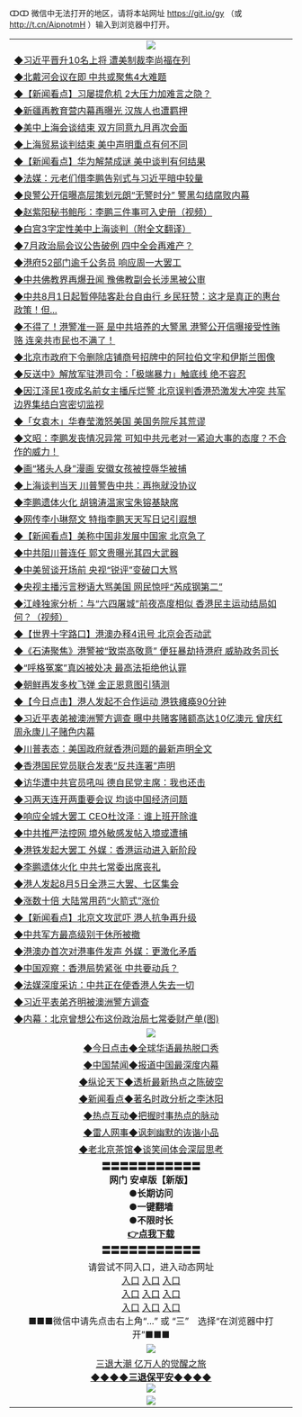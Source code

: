 ↀↀ 微信中无法打开的地区，请将本站网址 https://git.io/gy （或 http://t.cn/AipnotmH ）输入到浏览器中打开。 

<table>
  <tr>
    <td align=center><img src="https://github.com/gyhhx/image-upload/blob/master/ogate-c.JPG" /></td>
  </tr>
  <tr>
<td align=left>
<a href="https://z7e5m3p3.stackpathcdn.com/oo.aspx?name=c1057642&key=iulvfagzrxnrcwra&from=gy">◆习近平晋升10名上将 遭美制裁李尚福在列</a><br/></td>
  </tr>
  <tr>
<td align=left>
<a href="https://z7e5m3p3.stackpathcdn.com/oo.aspx?name=c1057754&key=iulvfagzrxnrcwra&from=gy">◆北戴河会议在即 中共或聚焦4大难题</a><br/></td>
 </tr>
  <tr>
<td align=left>
<a href="https://z7e5m3p3.stackpathcdn.com/oo.aspx?name=c1057703&key=iulvfagzrxnrcwra&from=gy">◆【新闻看点】习屡提危机 2大压力加难言之隐？</a><br/></td>
 </tr>
   <tr>
<td align=left>
<a href="https://z7e5m3p3.stackpathcdn.com/oo.aspx?name=c1057764&key=iulvfagzrxnrcwra&from=gy">◆新疆再教育营内幕再曝光 汉族人也遭羁押</a><br/></td>
   </tr> 
  <tr>
<td align=left>
<a href="https://z7e5m3p3.stackpathcdn.com/oo.aspx?name=c1057563&key=iulvfagzrxnrcwra&from=gy">◆美中上海会谈结束 双方同意九月再次会面</a><br/></td>
  </tr> 
 <tr>
<td align=left>
<a href="https://z7e5m3p3.stackpathcdn.com/oo.aspx?name=c1057692&key=iulvfagzrxnrcwra&from=gy">◆上海贸易谈判结束 美中声明重点有何不同</a><br/>
</td>
   </tr>
 <tr>
<td align=left>
<a href="https://z7e5m3p3.stackpathcdn.com/oo.aspx?name=c1057753&key=iulvfagzrxnrcwra&from=gy">◆【新闻看点】华为解禁成谜 美中谈判有何结果</a><br/></td>
  </tr>
  <tr>
<td align=left>
<a href="https://z7e5m3p3.stackpathcdn.com/oo.aspx?name=c1057799&key=iulvfagzrxnrcwra&from=gy">◆法媒：元老们借李鹏告别式与习近平暗中较量</a><br/></td>
 </tr>
   <tr>
<td align=left>
<a href="https://z7e5m3p3.stackpathcdn.com/oo.aspx?name=http://www.soundofhope.org/gb/2019/07/31/n3071369.html&key=iulvfagzrxnrcwra&from=gy">◆良警公开信曝高层策划元朗“无警时分” 警黑勾结腐败内幕</a><br/>
</td>
   </tr>
 <tr>
<td align=left>
<a href="https://z7e5m3p3.stackpathcdn.com/oo.aspx?name=c1057567&key=iulvfagzrxnrcwra&from=gy">◆赵紫阳秘书鲍彤：李鹏三件事可入史册（视频）</a><br/></td>
  </tr>
  <tr>
<td align=left>
<a href="https://z7e5m3p3.stackpathcdn.com/oo.aspx?name=http://www.ntdtv.com/gb/2019/08/01/a102635046.html&key=iulvfagzrxnrcwra&from=gy">◆白宫3字定性美中上海谈判（附全文翻译）</a><br/></td>
 </tr>
  <tr>
<td align=left>
<a href="https://z7e5m3p3.stackpathcdn.com/oo.aspx?name=http://www.ntdtv.com/gb/2019/07/31/a102634839.html&key=iulvfagzrxnrcwra&from=gy">◆7月政治局会议公告破例 四中全会再难产？</a><br/></td>
 </tr>
   <tr>
<td align=left>
<a href="https://z7e5m3p3.stackpathcdn.com/oo.aspx?name=http://www.ntdtv.com/gb/2019/07/31/a102634854.html&key=iulvfagzrxnrcwra&from=gy">◆港府52部门逾千公务员 响应周一大罢工</a><br/></td>
   </tr> 
  <tr>
<td align=left>
<a href="https://z7e5m3p3.stackpathcdn.com/oo.aspx?name=http://www.ntdtv.com/gb/2019/08/01/a102635071.html&key=iulvfagzrxnrcwra&from=gy">◆中共佛教界再爆丑闻 豫佛教副会长涉黑被公审</a><br/></td>
  </tr> 
 <tr>
<td align=left>
<a href="https://z7e5m3p3.stackpathcdn.com/oo.aspx?name=c1057643&key=iulvfagzrxnrcwra&from=gy">◆中共8月1日起暂停陆客赴台自由行 乡民狂赞：这才是真正的惠台政策！但...</a><br/>
</td>
   </tr>
 <tr>
<td align=left>
<a href="https://z7e5m3p3.stackpathcdn.com/oo.aspx?name=c1057623&key=iulvfagzrxnrcwra&from=gy">◆不得了！港警准一哥 是中共培养的大警黑 港警公开信曝接受性贿赂 连亲共市民也不满了！</a><br/>
</td>
   </tr>
 <tr>
<td align=left>
<a href="https://z7e5m3p3.stackpathcdn.com/oo.aspx?name=c1057644&key=iulvfagzrxnrcwra&from=gy">◆北京市政府下令删除店铺商号招牌中的阿拉伯文字和伊斯兰图像</a><br/></td>
  </tr>
  <tr>
<td align=left>
<a href="https://z7e5m3p3.stackpathcdn.com/oo.aspx?name=c1057640&key=iulvfagzrxnrcwra&from=gy">◆反送中》解放军驻港司令：「极端暴力」触底线 绝不容忍</a><br/></td>
 </tr>
   <tr>
<td align=left>
<a href="https://z7e5m3p3.stackpathcdn.com/oo.aspx?name=c1057588&key=iulvfagzrxnrcwra&from=gy">◆因江泽民1夜成名前女主播斥烂警 北京误判香港恐激发大冲突 共军边界集结白宫密切监视</a><br/>
</td>
   </tr>
 <tr>
<td align=left>
<a href="https://z7e5m3p3.stackpathcdn.com/oo.aspx?name=c1057526&key=iulvfagzrxnrcwra&from=gy">◆「女袁木」华春莹激怒美国 美国务院斥其荒谬</a><br/>
</td>
</tr> 
<tr>
<td align=left>
<a href="https://z7e5m3p3.stackpathcdn.com/oo.aspx?name=c1057784&key=iulvfagzrxnrcwra&from=gy">◆文昭：李鹏发丧情况异常 可知中共元老对一紧迫大事的态度？不合作的威力！</a><br/>
</td>       
</tr> 

  <tr>
<td align=left>
<a href="https://z7e5m3p3.stackpathcdn.com/oo.aspx?name=c1057381&key=iulvfagzrxnrcwra&from=gy">◆画“猪头人身”漫画 安徽女孩被控辱华被捕</a><br/></td>
  </tr>
  <tr>
<td align=left>
<a href="https://z7e5m3p3.stackpathcdn.com/oo.aspx?name=c1057302&key=iulvfagzrxnrcwra&from=gy">◆上海谈判当天 川普警告中共：再拖就没协议</a><br/></td>
 </tr>
  <tr>
<td align=left>
<a href="https://z7e5m3p3.stackpathcdn.com/oo.aspx?name=c1057345&key=iulvfagzrxnrcwra&from=gy">◆李鹏遗体火化 胡锦涛温家宝朱镕基缺席</a><br/></td>
 </tr>
   <tr>
<td align=left>
<a href="https://z7e5m3p3.stackpathcdn.com/oo.aspx?name=c1057300&key=iulvfagzrxnrcwra&from=gy">◆网传李小琳祭文 特指李鹏天天写日记引遐想</a><br/></td>
   </tr> 
  <tr>
<td align=left>
<a href="https://z7e5m3p3.stackpathcdn.com/oo.aspx?name=c1057326&key=iulvfagzrxnrcwra&from=gy">◆【新闻看点】美称中国非发展中国家 北京急了</a><br/></td>
  </tr> 
 <tr>
<td align=left>
<a href="https://z7e5m3p3.stackpathcdn.com/oo.aspx?name=c1057366&key=iulvfagzrxnrcwra&from=gy">◆中共阻川普连任 郭文贵曝光其四大武器</a><br/>
</td>
   </tr>
 <tr>
<td align=left>
<a href="https://z7e5m3p3.stackpathcdn.com/oo.aspx?name=c1057327&key=iulvfagzrxnrcwra&from=gy">◆中美贸谈开场前 央视“锐评”变破口大骂</a><br/></td>
  </tr>
  <tr>
<td align=left>
<a href="https://z7e5m3p3.stackpathcdn.com/oo.aspx?name=c1057225&key=iulvfagzrxnrcwra&from=gy">◆央视主播污言秽语大骂美国 网民惊呼“芮成钢第二”</a><br/></td>
 </tr>
   <tr>
<td align=left>
<a href="https://z7e5m3p3.stackpathcdn.com/oo.aspx?name=http://www.soundofhope.org/gb/2019/07/29/n3068309.html&key=iulvfagzrxnrcwra&from=gy">◆江峰独家分析：与“六四屠城”前夜高度相似 香港民主运动结局如何？（视频）</a><br/>
</td>
   </tr>
 <tr>
<td align=left>
<a href="https://z7e5m3p3.stackpathcdn.com/oo.aspx?name=c1057380&key=iulvfagzrxnrcwra&from=gy">◆【世界十字路口】港澳办释4讯号 北京会否动武</a><br/></td>
  </tr>
  <tr>
<td align=left>
<a href="https://z7e5m3p3.stackpathcdn.com/oo.aspx?name=c816850_65_4&key=iulvfagzrxnrcwra&from=gy">◆《石涛聚焦》港警被“致崇高敬意” 便狂暴劫持港府 威胁政务司长</a><br/></td>
 </tr>
  <tr>
<td align=left>
<a href="https://z7e5m3p3.stackpathcdn.com/oo.aspx?name=https://www.ntdtv.com/gb/2019/07/30/a102633893.html&key=iulvfagzrxnrcwra&from=gy">◆“呼格冤案”真凶被处决 最高法拒绝他认罪</a><br/></td>
 </tr>
   <tr>
<td align=left>
<a href="https://z7e5m3p3.stackpathcdn.com/oo.aspx?name=https://www.ntdtv.com/gb/2019/07/31/a102634392.html&key=iulvfagzrxnrcwra&from=gy">◆朝鲜再发多枚飞弹 金正恩意图引猜测</a><br/></td>
   </tr> 
  <tr>
<td align=left>
<a href="https://z7e5m3p3.stackpathcdn.com/oo.aspx?name=c816850_65_6&key=iulvfagzrxnrcwra&from=gy">◆【今日点击】港人发起不合作运动 港铁瘫痪90分钟</a><br/></td>
  </tr> 
 <tr>
<td align=left>
<a href="https://z7e5m3p3.stackpathcdn.com/oo.aspx?name=c1057277&key=iulvfagzrxnrcwra&from=gy">◆习近平表弟被澳洲警方调查 曝中共赌客赌额高达10亿澳元 曾庆红周永康儿子赌色内幕</a><br/>
</td>
   </tr>
 <tr>
<td align=left>
<a href="https://z7e5m3p3.stackpathcdn.com/oo.aspx?name=c1057378&key=iulvfagzrxnrcwra&from=gy">◆川普表态：美国政府就香港问题的最新声明全文</a><br/>
</td>
   </tr>
 <tr>
<td align=left>
<a href="https://z7e5m3p3.stackpathcdn.com/oo.aspx?name=c1057296&key=iulvfagzrxnrcwra&from=gy">◆香港国民党员联合发表“反共连署”声明</a><br/></td>
  </tr>
  <tr>
<td align=left>
<a href="https://z7e5m3p3.stackpathcdn.com/oo.aspx?name=c1057288&key=iulvfagzrxnrcwra&from=gy">◆访华遭中共官员吼叫 德自民党主席：我也还击</a><br/></td>
 </tr>
   <tr>
<td align=left>
<a href="https://z7e5m3p3.stackpathcdn.com/oo.aspx?name=c1057368&key=iulvfagzrxnrcwra&from=gy">◆习两天连开两重要会议 均谈中国经济问题</a><br/>
</td>
   </tr>
 <tr>
<td align=left>
<a href="https://z7e5m3p3.stackpathcdn.com/oo.aspx?name=c1057214&key=iulvfagzrxnrcwra&from=gy">◆响应全城大罢工 CEO杜汶泽︰谁上班开除谁</a><br/>
</td>
</tr> 
<tr>
<td align=left>
<a href="https://z7e5m3p3.stackpathcdn.com/oo.aspx?name=c1057361&key=iulvfagzrxnrcwra&from=gy">◆中共推严法控网 境外敏感发帖入境或遭捕</a><br/>
</td>       
</tr> 

  <tr>
<td align=left>
<a href="https://z7e5m3p3.stackpathcdn.com/oo.aspx?name=c1056439&key=iulvfagzrxnrcwra&from=gy">◆港铁发起大罢工 外媒：香港运动进入新阶段</a><br/></td>
  </tr>
  <tr>
<td align=left>
<a href="https://z7e5m3p3.stackpathcdn.com/oo.aspx?name=c1056421&key=iulvfagzrxnrcwra&from=gy">◆李鹏遗体火化 中共七常委出席丧礼</a><br/></td>
 </tr>
  <tr>
<td align=left>
<a href="https://z7e5m3p3.stackpathcdn.com/oo.aspx?name=c1056345&key=iulvfagzrxnrcwra&from=gy">◆港人发起8月5日全港三大罢、七区集会</a><br/></td>
 </tr>
   <tr>
<td align=left>
<a href="https://z7e5m3p3.stackpathcdn.com/oo.aspx?name=c1056475&key=iulvfagzrxnrcwra&from=gy">◆涨数十倍 大陆常用药“火箭式”涨价</a><br/></td>
   </tr> 
  <tr>
<td align=left>
<a href="https://z7e5m3p3.stackpathcdn.com/oo.aspx?name=c1056465&key=iulvfagzrxnrcwra&from=gy">◆【新闻看点】北京文攻武吓 港人抗争再升级</a><br/></td>
  </tr> 
 <tr>
<td align=left>
<a href="https://z7e5m3p3.stackpathcdn.com/oo.aspx?name=c1056359&key=iulvfagzrxnrcwra&from=gy">◆中共军方最高级别干休所被撤</a><br/>
</td>
   </tr>
 <tr>
<td align=left>
<a href="https://z7e5m3p3.stackpathcdn.com/oo.aspx?name=c1056417&key=iulvfagzrxnrcwra&from=gy">◆港澳办首次对港事件发声 外媒：更激化矛盾</a><br/></td>
  </tr>
  <tr>
<td align=left>
<a href="https://z7e5m3p3.stackpathcdn.com/oo.aspx?name=c1056331&key=iulvfagzrxnrcwra&from=gy">◆中国观察：香港局势紧张 中共要动兵？</a><br/></td>
 </tr>
   <tr>
<td align=left>
<a href="https://z7e5m3p3.stackpathcdn.com/oo.aspx?name=http://www.soundofhope.org/gb/2019/07/28/n3064946.html&key=iulvfagzrxnrcwra&from=gy">◆法媒深度采访：中共正在使香港人失去一切</a><br/>
</td>
   </tr>
 <tr>
<td align=left>
<a href="https://z7e5m3p3.stackpathcdn.com/oo.aspx?name=c1057128&key=iulvfagzrxnrcwra&from=gy">◆习近平表弟齐明被澳洲警方调查</a><br/></td>
  </tr>
  <tr>
<td align=left>
<a href="https://z7e5m3p3.stackpathcdn.com/oo.aspx?name=http://www.secretchina.com/news/gb/2019/07/29/901959.html&key=iulvfagzrxnrcwra&from=gy">◆内幕：北京曾想公布这份政治局七常委财产单(图)</a><br/></td>
 </tr>
  <tr>
    <td align=center><img src="https://github.com/gyhhx/image-upload/blob/master/title1.jpg" /></td>
  </tr>
   <tr>
   <td align=center> 
<a href="https://xvery.li/oo.aspx?name=c816850&key=lvvdiyawanfwimxk&from=gy&tag=9877">◆今日点击◆全球华语最热脱口秀</a><br/>
    </td>
  </tr>
  <tr>
  <td align=center>
<a href="https://xvery.li/oo.aspx?name=c816860&key=lvvdiyawanfwimxk&from=gy&tag=99733110">◆中国禁闻◆报道中国最深度内幕</a><br/>
   </tr>
  <tr>
     <td align=center>
<a href="https://xvery.li/oo.aspx?name=c816855&key=lvvdiyawanfwimxk&from=gy&tag=997110">◆纵论天下◆透析最新热点之陈破空</a><br/>
   </tr>
   <tr>
      <td align=center>
<a href="https://xvery.li/oo.aspx?name=c838308&key=lvvdiyawanfwimxk&from=gy&tag=9973110">◆新闻看点◆著名时政分析之李沐阳</a><br/>
   </tr>
   <tr>
     <td align=center>
<a href="https://xvery.li/oo.aspx?name=c816852&key=lvvdiyawanfwimxk&from=gy&tag=9733110">◆热点互动◆把握时事热点的脉动</a><br/>
   </tr>
   <tr>
      <td align=center>
<a href="https://xvery.li/oo.aspx?name=c816694&key=lvvdiyawanfwimxk&from=gy&tag=93310">◆雷人网事◆讽刺幽默的诙谐小品</a><br/>
   </tr>
   <tr>
    <td align=center>
<a href="https://xvery.li/oo.aspx?name=c816650&key=lvvdiyawanfwimxk&from=gy&tag=9973110">◆老北京茶馆◆谈笑间体会深层思考</a><br/>
   </tr>
  <tr>
    <td align=center>
 <b>〓〓〓〓〓〓〓〓〓〓〓<br/>网门 安卓版【新版】<br/> ●长期访问<br/> ●一键翻墙<br/>  ●不限时长<br/> 
 <a href="https://share.weiyun.com/5siioqL">👉<b>点我下载</a><br/>〓〓〓〓〓〓〓〓〓〓〓<br/>
    </td>
    </tr>
   <tr>
    <td align=center>请尝试不同入口，进入动态网址<br/>
      <a href="https://s3.us-east-2.amazonaws.com/ogateo/show.htm">入口</a>
      <a href="https://s3.ca-central-1.amazonaws.com/ogatec/show.htm">入口</a>
      <a href="https://s3.ap-southeast-2.amazonaws.com/ogatey/show.htm">入口</a><br/>
      <a href="https://s3.ap-northeast-2.amazonaws.com/ogates/show.htm">入口</a>
      <a href="https://s3.eu-central-1.amazonaws.com/ogatef/show.htm">入口</a>
      <a href="https://s3.ap-south-1.amazonaws.com/ogatem/show.htm">入口</a><br/>
      <a href="https://s3-us-west-1.amazonaws.com/ogaten/show.htm">入口</a>
      <a href="https://s3.eu-west-2.amazonaws.com/ogatel/show.htm">入口</a>
      <a href="https://s3.ap-northeast-1.amazonaws.com/ogatet/show.htm">入口</a><br/>
      ■■■微信中请先点击右上角“...” 或 “三”　选择“在浏览器中打开”■■■<b><br/>
    </td>
  </tr>
  <tr>
    <td align=center><img src="https://github.com/gyhhx/image-upload/blob/master/3.jpg" /> </td>
</tr>
  <tr>  
  <td align=center>
  <a href="http://ctbtfdoocixoa.global.ssl.fastly.net/oo.aspx?name=c894205&key=ofejcfaxcltk&from=gy&tag=9973110">三退大潮 亿万人的觉醒之旅</a><br/>
      <a href="http://ctbtfdoocixoa.global.ssl.fastly.net/oo.aspx?name=ogQuit.aspx&key=ofejcfaxcltk&from=gy"><b>◆◆◆◆三退保平安◆◆◆◆<br/></a>
      <img src="https://github.com/gyhhx/image-upload/blob/master/3t.jpg" /><br/>
      </td>
  </tr>
   <tr>
    <td align=center><img src="https://raw.githubusercontent.com/oGate2/Up/master/oGate_640.jpg"/></td>
  </tr>
</table>



